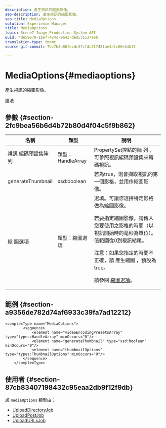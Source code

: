 ```yaml
---
description: 產生視訊的縮圖影像。
seo-description: 產生視訊的縮圖影像。
seo-title: MediaOptions
solution: Experience Manager
title: MediaOptions
topic: Scene7 Image Production System API
uuid: 4de59678-1bef-484c-9a43-ded531537aeb
translation-type: tm+mt
source-git-commit: 7bc7b3a86fbcdc57cfdc31745fae3afc06e44b15

---
```



# MediaOptions{#mediaoptions}

產生視訊的縮圖影像。

語法

## 參數 {#section-2fc9bea56b6d4b72b80d4f04c5f9b862}

<table id="table_04100BB8ABD84EF68B0A7CE3AD946414"> 
 <thead> 
  <tr> 
   <th colname="col1" class="entry"> 名稱 </th> 
   <th colname="col2" class="entry"> 類型 </th> 
   <th colname="col3" class="entry"> 說明 </th> 
  </tr> 
 </thead>
 <tbody> 
  <tr> 
   <td colname="col1"> <span class="codeph"> 視訊 <span class="varname"> 編碼預設集陣列</span></span> </td> 
   <td colname="col2"> <span class="codeph"> 類型：HandleArray</span> </td> 
   <td colname="col3">PropertySet控點的陣 <span class="codeph"> 列</span> ，可參照視訊編碼預設集來轉碼視訊。 </td> 
  </tr> 
  <tr> 
   <td colname="col1"> <span class="codeph"> <span class="varname"> generateThumbnail</span></span> </td> 
   <td colname="col2"> <span class="codeph"> xsd:boolean</span> </td> 
   <td colname="col3"> 若為true，則會擷取視訊的第一個影格，並用作縮圖影像。 </td> 
  </tr> 
  <tr> 
   <td colname="col1"> <span class="codeph"> 縮 <span class="varname"> 圖選項</span></span> </td> 
   <td colname="col2"> <span class="codeph"> 類型：縮圖選項</span> </td> 
   <td colname="col3">選填。可讓您選擇特定影格做為縮圖影像。 <p>若要指定縮圖影像，請傳入您要使用之影格的時間（以視訊開始時的毫秒為單位）。 值範圍從0到視訊結尾。 <p>注意：如果您指定的時間不正確，請 <span class="codeph"> 產生縮圖</span> ，預設為true。 </p></p><p>請參閱 <a href="../../types/c-data-types/r-thumbnail-options.md#reference-370088b0a4ce4096b9b3e5489a368b5c" format="dita" scope="local"> 縮圖選項</a>。 </p></td> 
  </tr> 
 </tbody> 
</table>

## 範例 {#section-a9356de782d74af6933c39fa7ad12212}

```
<complexType name="MediaOptions">
        <sequence>
            <element name="videoEncodingPresetsArray" type="types:HandleArray" minOccurs="0"/>
            <element name="generateThumbnail" type="xsd:boolean" minOccurs="0"/>
            <element name="thumbnailOptions" type="types:ThumbnailOptions" minOccurs="0"/>
        </sequence>
    </complexType>
```

## 使用者 {#section-87cb83407198432c95eaa2db9f12f9db}

該 `mediaOptions` 類型由：

* [UploadDirectoryJob](../../types/c-data-types/r-upload-directory-job.md#reference-e707ebf53b074c49ad983d1886e0bbb6)
* [UploadPostJob](../../types/c-data-types/r-upload-post-job.md#reference-bca2339b593f4637a687c33937215ef4)
* [UploadURLsJob](../../types/c-data-types/r-upload-urls-job.md#reference-8e9bc895268c4321b233dbeadc990398)


